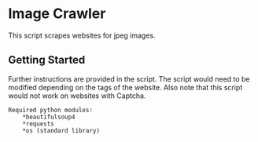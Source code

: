 # Image Crawler

This script scrapes websites for jpeg images. 

## Getting Started
Further instructions are provided in the script. The script would need to be modified depending on the tags of the website.  Also note that
this script would not work on websites with Captcha.

    Required python modules:
        *beautifulsoup4
        *requests
        *os (standard library)
